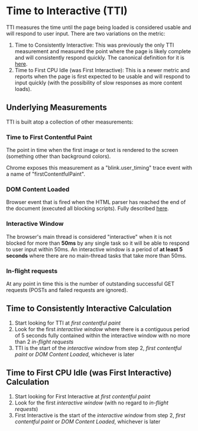 # Time to Interactive (TTI)
TTI measures the time until the page being loaded is considered usable and will respond to user input.  There are two variations on the metric:

1. Time to Consistently Interactive: This was previously the only TTI measurement and measured the point where the page is likely complete and will consistently respond quickly. The canonical definition for it is [here](https://github.com/WICG/time-to-interactive).
1. Time to First CPU Idle (was First Interactive): This is a newer metric and reports when the page is first expected to be usable and will respond to input quickly (with the possibility of slow responses as more content loads).

## Underlying Measurements
TTI is built atop a collection of other measurements:

### Time to First Contentful Paint
The point in time when the first image or text is rendered to the screen (something other than background colors).

Chrome exposes this measurement as a "blink.user_timing" trace event with a name of "firstContentfulPaint".  

### DOM Content Loaded
Browser event that is fired when the HTML parser has reached the end of the document (executed all blocking scripts).  Fully described [here](https://developer.mozilla.org/en-US/docs/Web/Events/DOMContentLoaded).

### Interactive Window
The browser's main thread is considered "interactive" when it is not blocked for more than **50ms** by any single task so it will be able to respond to user input within 50ms.  An interactive window is a period of **at least 5 seconds** where there are no main-thread tasks that take more than 50ms.

### In-flight requests
At any point in time this is the number of outstanding successful GET requests (POSTs and failed requests are ignored).

## Time to Consistently Interactive Calculation
1. Start looking for TTI at *first contentful paint*
2. Look for the first *interactive window* where there is a contiguous period of 5 seconds fully contained within the interactive window with no more than 2 *in-flight requests*
3. TTI is the start of the *interactive window* from step 2, *first contentful paint* or *DOM Content Loaded*, whichever is later

## Time to First CPU Idle (was First Interactive) Calculation
1. Start looking for First Interactive at *first contentful paint*
2. Look for the first *interactive window* (with no regard to *in-flight requests*)
3. First Interactive is the start of the *interactive window* from step 2, *first contentful paint* or *DOM Content Loaded*, whichever is later
